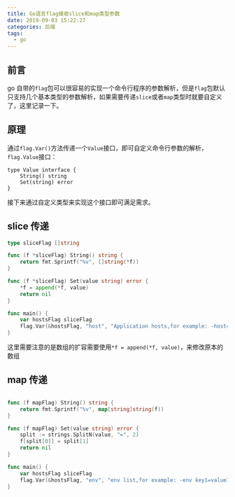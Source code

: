 ```yaml
---
title: Go语言flag接收slice和map类型参数
date: 2019-09-03 15:22:27
categories: 后端
tags:
  - go
---
```


## 前言

go 自带的`flag`包可以很容易的实现一个命令行程序的参数解析，但是`flag`包默认只支持几个基本类型的参数解析，如果需要传递`slice`或者`map`类型时就要自定义了，这里记录一下。

## 原理

通过`flag.Var()`方法传递一个`Value`接口，即可自定义命令行参数的解析，`flag.Value`接口：

```
type Value interface {
	String() string
	Set(string) error
}
```

<!-- more -->

接下来通过自定义类型来实现这个接口即可满足需求。

## slice 传递

```go
type sliceFlag []string

func (f *sliceFlag) String() string {
	return fmt.Sprintf("%v", []string(*f))
}

func (f *sliceFlag) Set(value string) error {
	*f = append(*f, value)
	return nil
}

func main() {
    var hostsFlag sliceFlag
    flag.Var(&hostsFlag, "host", "Application hosts,for example: -host=a.com -host=b.com")
}
```

这里需要注意的是数组的扩容需要使用`*f = append(*f, value)`，来修改原本的数组

## map 传递

```go

func (f mapFlag) String() string {
	return fmt.Sprintf("%v", map[string]string(f))
}

func (f mapFlag) Set(value string) error {
	split := strings.SplitN(value, "=", 2)
	f[split[0]] = split[1]
	return nil
}

func main() {
    var hostsFlag sliceFlag
    flag.Var(&hostsFlag, "env", "env list,for example: -env key1=value1 -env key2=value2")
}
```
